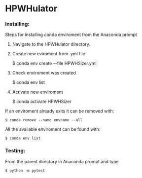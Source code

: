 # HPWHulator

### Installing:
Steps for installing conda enviroment from the Anaconda prompt
1. Navigate to the HPWHulator directory.
2. Create new eviroment from .yml file

	$ conda env create --file HPWHSizer.yml
3. Check enviroment was created

	$ conda env list
4. Activate new enviroment

	$ conda activate HPWHSizer

If an enviroment already exits it can be removed with:

	$ conda remove --name envname --all
	
	
All the available enviroment can be found with:

	$ conda env list

### Testing:
From the parent directory in Anaconda prompt and type 

	$ python -m pytest

